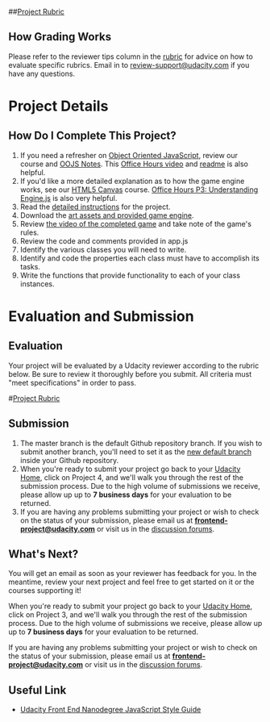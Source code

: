 ##[Project Rubric](https://review.udacity.com/#!/projects/2696458597/rubric)

## How Grading Works

Please refer to the reviewer tips column in the [rubric](https://review.udacity.com/#!/projects/2696458597/rubric) for advice on how to evaluate specific rubrics. Email in to review-support@udacity.com if you have any questions.

# Project Details
## How Do I Complete This Project?

1. If you need a refresher on [Object Oriented JavaScript](https://www.udacity.com/course/viewer#!/c-ud015-nd), review our course and [OOJS Notes](https://docs.google.com/document/d/1F9DY2TtWbI29KSEIot1WXRqqao7OCd7OOC2W3oubSmc/pub?embedded=true). This [Office Hours video](https://plus.google.com/events/cvrejvitte5a37k1vfli1veler8?authkey=CIistZK2pbbqYA) and [readme](https://github.com/udacity/fend-office-hours/tree/master/OOJS/Object-Oriented%20Basics) is also helpful.  
2. If you'd like a more detailed explanation as to how the game engine works, see our [HTML5 Canvas](https://www.udacity.com/course/ud292-nd) course. [Office Hours P3: Understanding Engine.js](https://plus.google.com/u/0/events/cupbs3pbne7qkuqok4g0ldhntic?authkey=COGW25b5jbv3-AE) is also very helpful.
3. Read the [detailed instructions](https://docs.google.com/document/d/1v01aScPjSWCCWQLIpFqvg3-vXLH2e8_SZQKC8jNO0Dc/pub) for the project.
4. Download the <a href="https://github.com/udacity/frontend-nanodegree-arcade-game" target="_blank">art assets and provided game engine</a>.
5. Review [the video of the completed game](https://www.youtube.com/watch?v=SxeHV1kt7iU&feature=youtu.be) and take note of the game's rules.
6. Review the code and comments provided in app.js
7. Identify the various classes you will need to write.
8. Identify and code the properties each class must have to accomplish its tasks.
9. Write the functions that provide functionality to each of your class instances.

# Evaluation and Submission
## Evaluation
Your project will be evaluated by a Udacity reviewer according to the rubric below. Be sure to review it thoroughly before you submit. All criteria must "meet specifications" in order to pass. 

#[Project Rubric](https://review.udacity.com/#!/projects/2696458597/rubric)

## Submission
1. The master branch is the default Github repository branch. If you wish to submit another branch, you'll need to set it as the [new default branch](https://help.github.com/articles/setting-the-default-branch/) inside your Github repository.
2. When you're ready to submit your project go back to your <a href="https://www.udacity.com/me" target="_blank">Udacity Home</a>, click on Project 4, and we'll walk you through the rest of the submission process. Due to the high volume of submissions we receive, please allow up up to **7 business days** for your evaluation to be returned.
3. If you are having any problems submitting your project or wish to check on the status of your submission, please email us at **frontend-project@udacity.com** or visit us in the <a href="http://discussions.udacity.com" target="_blank">discussion forums</a>.

## What's Next?
You will get an email as soon as your reviewer has feedback for you. In the meantime, review your next project and feel free to get started on it or the courses supporting it!

When you're ready to submit your project go back to your <a href="https://www.udacity.com/me" target="_blank">Udacity Home</a>, click on Project 3, and we'll walk you through the rest of the submission process. Due to the high volume of submissions we receive, please allow up up to **7 business days** for your evaluation to be returned.

If you are having any problems submitting your project or wish to check on the status of your submission, please email us at **frontend-project@udacity.com** or visit us in the <a href="http://discussions.udacity.com" target="_blank">discussion forums</a>.

## Useful Link
- [Udacity Front End Nanodegree JavaScript Style Guide](http://udacity.github.io/frontend-nanodegree-styleguide/javascript.html)
